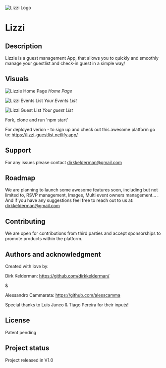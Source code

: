 ![Lizzi Logo](https://i.postimg.cc/J7cBYDzT/lizzilogo-groot-geel.png)

# Lizzi

## Description

Lizzie is a guest management App, that allows you to quickly and smoothly manage your guestlist and check-in guest in a simple way/

## Visuals
![Lizzie Home Page](https://i.postimg.cc/DZLMsdFd/Snip20210313-25.png) 
_*Home Page*_ 

![Lizzi Events List](https://i.postimg.cc/8C8dW8C9/Snip20210313-26.png) 
_*Your Events List*_ 

![Lizzi Guest List](https://i.postimg.cc/T3cmyKZL/Snip20210313-27.png) 
_*Your guest List*_ 


Fork, clone and run 'npm start'

For deployed verion - to sign up and check out this awesome platform go to: https://lizzi-guestlist.netlify.app/

## Support
For any issues please contact dirkkelderman@gmail.com

## Roadmap
We are planning to launch some awesome features soon, including but not limited to, RSVP management, Images,  Multi event owners management... .
 And if you have any suggestions feel free to reach out to us at: dirkkelderman@gmail.com

## Contributing
We are open for contributions from third parties and accept sponsorships to promote products within the platform.   

## Authors and acknowledgment
Created with love by: 

Dirk Kelderman: https://github.com/dirkkelderman/

&

Alessandro Cammarata: https://github.com/alesscamma

Special thanks to Luis Junco & Tiago Pereira for their inputs! 

## License
Patent pending

## Project status
Project released in V1.0 
